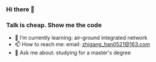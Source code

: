 ### Hi there 👋
### Talk is cheap. Show me the code
- 🌱 I’m currently learning: air-ground integrated network
- 📫 How to reach me: email: zhigang_han0521@163.com
- 💬 Ask me about: studying for a master's degree

<!--
**Eric-Han0521/Eric-Han0521** is a ✨ _special_ ✨ repository because its `README.md` (this file) appears on your GitHub profile.

Here are some ideas to get you started:

- 🔭 I’m currently working on ...
- 🌱 I’m currently learning ...
- 👯 I’m looking to collaborate on ...
- 🤔 I’m looking for help with ...
- 💬 Ask me about ...
- 📫 How to reach me: ...
- 😄 Pronouns: ...
- ⚡ Fun fact: ...
-->
